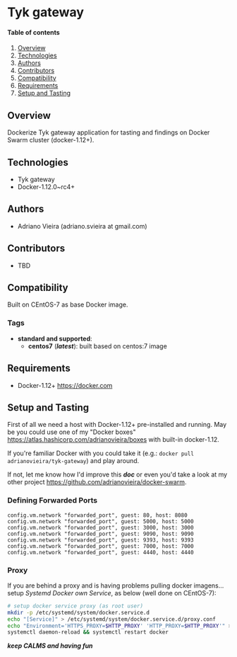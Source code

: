 # Tyk gateway

#### Table of contents

1. [Overview](#overview)
2. [Technologies](#technologies)
3. [Authors](#authors)
4. [Contributors](#contributors)
5. [Compatibility](#compatibility)
6. [Requirements](#requirements)
7. [Setup and Tasting](#setup-and-tasting)

## Overview

Dockerize Tyk gateway application for tasting and findings on Docker Swarm cluster (docker-1.12+).

## Technologies

* Tyk gateway
* Docker-1.12.0~rc4+

## Authors

* Adriano Vieira (adriano.svieira at gmail.com)

## Contributors

* TBD

## Compatibility

Built on CEntOS-7 as base Docker image.

### Tags

- **standard and supported**:
  - **centos7** (***latest***): built based on centos:7 image

## Requirements

- Docker-1.12+ <https://docker.com>

## Setup and Tasting

First of all we need a host with Docker-1.12+ pre-installed and running. May be you could use one of my "Docker boxes" <https://atlas.hashicorp.com/adrianovieira/boxes> with built-in docker-1.12.

If you're familiar Docker with you could take it (e.g.: `docker pull adrianovieira/tyk-gateway`) and play around.

If not, let me know how I'd improve this ***doc*** or even you'd take a look at my other project <https://github.com/adrianovieira/docker-swarm>.

### Defining Forwarded Ports

```
config.vm.network "forwarded_port", guest: 80, host: 8080
config.vm.network "forwarded_port", guest: 5000, host: 5000
config.vm.network "forwarded_port", guest: 3000, host: 3000
config.vm.network "forwarded_port", guest: 9090, host: 9090
config.vm.network "forwarded_port", guest: 9393, host: 9393
config.vm.network "forwarded_port", guest: 7000, host: 7000
config.vm.network "forwarded_port", guest: 4440, host: 4440
```

### Proxy

If you are behind a proxy and is having problems pulling docker imagens... setup *Systemd Docker own Service*, as below (well done on CEntOS-7):

```bash
# setup docker service proxy (as root user)
mkdir -p /etc/systemd/system/docker.service.d
echo "[Service]" > /etc/systemd/system/docker.service.d/proxy.conf
echo "Environment='HTTPS_PROXY=$HTTP_PROXY' 'HTTP_PROXY=$HTTP_PROXY'" >> /etc/systemd/system/docker.service.d/proxy.conf
systemctl daemon-reload && systemctl restart docker
```

***keep CALMS and having fun***
